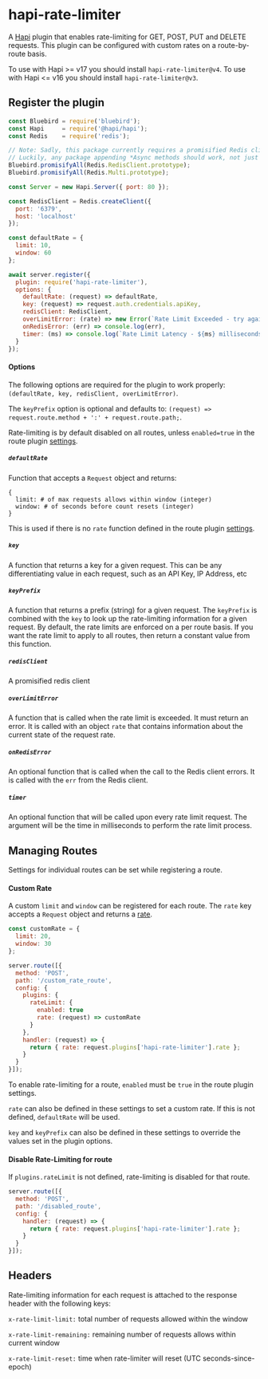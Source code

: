 # hapi-rate-limiter
A [Hapi](http://hapijs.com/) plugin that enables rate-limiting for GET, POST, PUT and DELETE requests. This plugin can be configured with custom rates on a route-by-route basis.

To use with Hapi >= v17 you should install `hapi-rate-limiter@v4`. To use with Hapi <= v16 you should install `hapi-rate-limiter@v3`.

## Register the plugin
```javascript
const Bluebird = require('bluebird');
const Hapi     = require('@hapi/hapi');
const Redis    = require('redis');

// Note: Sadly, this package currently requires a promisified Redis client
// Luckily, any package appending *Async methods should work, not just Bluebird
Bluebird.promisifyAll(Redis.RedisClient.prototype);
Bluebird.promisifyAll(Redis.Multi.prototype);

const Server = new Hapi.Server({ port: 80 });

const RedisClient = Redis.createClient({
  port: '6379',
  host: 'localhost'
});

const defaultRate = {
  limit: 10,
  window: 60
};

await server.register({
  plugin: require('hapi-rate-limiter'),
  options: {
    defaultRate: (request) => defaultRate,
    key: (request) => request.auth.credentials.apiKey,
    redisClient: RedisClient,
    overLimitError: (rate) => new Error(`Rate Limit Exceeded - try again in ${rate.window} seconds`),
    onRedisError: (err) => console.log(err),
    timer: (ms) => console.log(`Rate Limit Latency - ${ms} milliseconds`)
  }
});
```

#### Options
The following options are required for the plugin to work properly: `(defaultRate, key, redisClient, overLimitError)`.

The `keyPrefix` option is optional and defaults to: `(request) => request.route.method + ':' + request.route.path;`.

Rate-limiting is by default disabled on all routes, unless `enabled=true` in the route plugin [settings](#custom-rate).

##### `defaultRate`
Function that accepts a `Request` object and returns:
```
{
  limit: # of max requests allows within window (integer)
  window: # of seconds before count resets (integer)
}
```

This is used if there is no `rate` function defined in the route plugin [settings](#custom-rate).

##### `key`
A function that returns a key for a given request. This can be any differentiating value in each request, such as an API Key, IP Address, etc

##### `keyPrefix`
A function that returns a prefix (string) for a given request. The `keyPrefix` is combined with the `key` to look up the rate-limiting information for a given request. By default, the rate limits are enforced on a per route basis. If you want the rate limit to apply to all routes, then return a constant value from this function.

##### `redisClient`
A promisified redis client

##### `overLimitError`
A function that is called when the rate limit is exceeded. It must return an error. It is called with an object `rate` that contains information about the current state of the request rate.

##### `onRedisError`
An optional function that is called when the call to the Redis client errors. It is called with the `err` from the Redis client.

##### `timer`
An optional function that will be called upon every rate limit request. The argument will be the time in milliseconds to perform the rate limit process.

## Managing Routes
Settings for individual routes can be set while registering a route.

#### Custom Rate
A custom `limit` and `window` can be registered for each route. The `rate` key
accepts a `Request` object and returns a [rate](#defaultRate).

```javascript
const customRate = {
  limit: 20,
  window: 30
};

server.route([{
  method: 'POST',
  path: '/custom_rate_route',
  config: {
    plugins: {
      rateLimit: {
        enabled: true
        rate: (request) => customRate
      }
    },
    handler: (request) => {
      return { rate: request.plugins['hapi-rate-limiter'].rate };
    }
  }
}]);
```

To enable rate-limiting for a route, `enabled` must be `true` in the route plugin settings.

`rate` can also be defined in these settings to set a custom rate. If this is not defined, `defaultRate` will be used.

`key` and `keyPrefix` can also be defined in these settings to override the values set in the plugin options.

#### Disable Rate-Limiting for route

If `plugins.rateLimit` is not defined, rate-limiting is disabled for that route.

```javascript
server.route([{
  method: 'POST',
  path: '/disabled_route',
  config: {
    handler: (request) => {
      return { rate: request.plugins['hapi-rate-limiter'].rate };
    }
  }
}]);
```

## Headers
Rate-limiting information for each request is attached to the response header with the following keys:

`x-rate-limit-limit:` total number of requests allowed within the window

`x-rate-limit-remaining:` remaining number of requests allows within current window

`x-rate-limit-reset:` time when rate-limiter will reset (UTC seconds-since-epoch)
